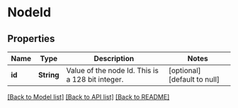 # NodeId

## Properties
Name | Type | Description | Notes
------------ | ------------- | ------------- | -------------
**id** | **String** | Value of the node Id. This is a 128 bit integer. | [optional] [default to null]

[[Back to Model list]](../README.md#documentation-for-models) [[Back to API list]](../README.md#documentation-for-api-endpoints) [[Back to README]](../README.md)


